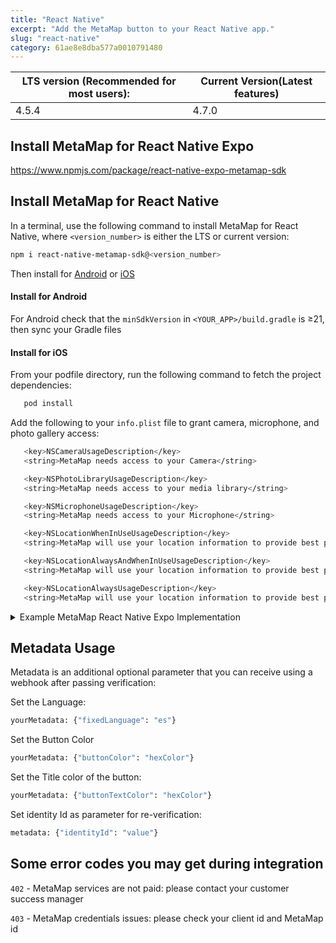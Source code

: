 ```yaml
---
title: "React Native"
excerpt: "Add the MetaMap button to your React Native app."
slug: "react-native"
category: 61ae8e8dba577a0010791480
---
```



| LTS version (Recommended for most users): | Current Version(Latest features) |
|-------------------------------------------|----------------------------------|
| 4.5.4                                    | 4.7.0                            |

## Install MetaMap for React Native Expo

https://www.npmjs.com/package/react-native-expo-metamap-sdk

## Install MetaMap for React Native

In a terminal, use the following command to install MetaMap for React Native, where `<version_number>` is either the LTS or current version:

```bash
npm i react-native-metamap-sdk@<version_number>  
```
Then install for [Android](#install-for-android) or [iOS](#install-for-ios)

#### Install for Android

For Android check that the `minSdkVersion` in `<YOUR_APP>/build.gradle` is &#8805;21, then sync your Gradle files


#### Install for iOS

From your podfile directory, run the following command to fetch the project dependencies:
```bash
   pod install
   ```
Add the following to your `info.plist` file to grant camera, microphone, and photo gallery access:
```bash
   <key>NSCameraUsageDescription</key>
   <string>MetaMap needs access to your Camera</string>

   <key>NSPhotoLibraryUsageDescription</key>
   <string>MetaMap needs access to your media library</string>

   <key>NSMicrophoneUsageDescription</key>
   <string>MetaMap needs access to your Microphone</string>

   <key>NSLocationWhenInUseUsageDescription</key>
   <string>MetaMap will use your location information to provide best possible verification experience.</string>

   <key>NSLocationAlwaysAndWhenInUseUsageDescription</key>
   <string>MetaMap will use your location information to provide best possible verification experience.</string>

   <key>NSLocationAlwaysUsageDescription</key>
   <string>MetaMap will use your location information to provide best possible verification experience.</string>
   ```
   <details>
   <summary>Example MetaMap React Native Expo Implementation</summary>
   <p>

The following is an example of the class Component:

```bash
import React, {Component} from 'react';
import {
  NativeModules,
  NativeEventEmitter,
  Button,
  View
} from 'react-native';

import {
  MetaMapRNSdk,
} from 'react-native-metamap-sdk';

export default class App extends Component {
  constructor() {
    super();
    console.log('Constructor Called.');
  }

  componentDidMount() {
	 //set listening callbacks
  	const MetaMapVerifyResult = new NativeEventEmitter(NativeModules.MetaMapRNSdk)
 	 MetaMapVerifyResult.addListener('verificationSuccess', (data) => console.log(data))
 	 MetaMapVerifyResult.addListener('verificationCanceled', (data) => console.log(data))
  }

  //call showFlow when button is clicked
  handleMetaMapClickButton = () => {

	 //set 3 params clientId (cant be null), flowId, metadata
  	  var yourMetadata = { param1: "value1", param2: "value2" }

   	 MetaMapRNSdk.showFlow("YOUR_CLIENT_ID", "YOUR_FLOW_ID", yourMetadata);
  }

  //Add button to view graph
  render() {
    return (
      <View
        style={{
          flex: 1,
          justifyContent: 'center',
          alignItems: 'center',
          backgroundColor: 'powderblue',
        }}>
        <Button onPress={this.handleMetaMapClickButton} title="Click here"/>
      </View>
    );
  }
}
```

The following is an example of the Function Component:

```bash
import React, {Component, useEffect} from 'react';
import {
  NativeModules,
  NativeEventEmitter,
  Button,
  View
} from 'react-native';

import {
  MetaMapRNSdk,
} from 'react-native-metamap-sdk';


function App(props) {

    useEffect(() => {
     	const MetaMapVerifyResult = new NativeEventEmitter(NativeModules.MetaMapRNSdk)
     	MetaMapVerifyResult.addListener('verificationSuccess', (data) => console.log(data))
     	MetaMapVerifyResult.addListener('verificationCanceled', (data) => console.log(data))
    })
    const handleMetaMapClickButton = (props) => {

            //set 3 params clientId (cant be null), flowId, metadata
         var yourMetadata = { param1: "value1", param2: "value2" }
       	 MetaMapRNSdk.showFlow("YOUR_CLIENT_ID", "YOUR_FLOW_ID", yourMetadata);
      }

    return (
          <View
            style={{
              flex: 1,
              justifyContent: 'center',
              alignItems: 'center',
              backgroundColor: 'powderblue',
            }}>
            <Button onPress = {() => handleMetaMapClickButton()}  title="Click here"/>
          </View>
        );
}
export default App;
```
</p>
</details>

## Metadata Usage

Metadata is an additional optional parameter that you can receive using a webhook after passing verification:

Set the Language:
```bash
yourMetadata: {"fixedLanguage": "es"}
```

Set the Button Color
```bash
yourMetadata: {"buttonColor": "hexColor"}
```

Set the Title color of the button:
```bash
yourMetadata: {"buttonTextColor": "hexColor"}
```

Set identity Id as parameter for re-verification:
```bash
metadata: {"identityId": "value"}
   ```

## Some error codes you may get during integration

`402` - MetaMap services are not paid: please contact your customer success manager

`403` - MetaMap credentials issues: please check your client id and MetaMap id
